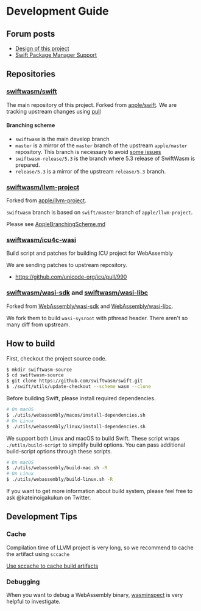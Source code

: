 # Development Guide

## Forum posts

- [Design of this project](https://forums.swift.org/t/wasm-support/16087/14)
- [Swift Package Manager Support](https://forums.swift.org/t/webassembly-swiftpm/34343)

## Repositories

### [swiftwasm/swift](https://github.com/swiftwasm/swift)

The main repository of this project. Forked from [apple/swift](https://github.com/swiftwasm/swift). We are tracking upstream changes using [pull](https://github.com/wei/pull)

#### Branching scheme

- `swiftwasm` is the main develop branch
- `master` is a mirror of the `master` branch of the upstream `apple/master` repository. This branch is necessary to avoid [some issues](https://github.com/swiftwasm/swift/pull/36)
- `swiftwasm-release/5.3` is the branch where 5.3 release of SwiftWasm is prepared.
- `release/5.3` is a mirror of the upstream `release/5.3` branch.

### [swiftwasm/llvm-project](https://github.com/swiftwasm/llvm-project)

Forked from [apple/llvm-project](https://github.com/apple/llvm-project).

`swiftwasm` branch is based on `swift/master` branch of `apple/llvm-project`.

Please see [AppleBranchingScheme.md](https://github.com/apple/llvm-project/blob/apple/master/apple-docs/AppleBranchingScheme.md)


### [swiftwasm/icu4c-wasi](https://github.com/swiftwasm/icu4c-wasi)

Build script and patches for building ICU project for WebAssembly

We are sending patches to upstream repository.

- https://github.com/unicode-org/icu/pull/990

### [swiftwasm/wasi-sdk](https://github.com/swiftwasm/wasi-sdk) and [swiftwasm/wasi-libc](https://github.com/swiftwasm/wasi-libc)

Forked from [WebAssembly/wasi-sdk](https://github.com/WebAssembly/wasi-sdk) and [WebAssembly/wasi-libc](https://github.com/WebAssembly/wasi-libc).

We fork them to build `wasi-sysroot` with pthread header. There aren't so many diff from upstream.

## How to build

First, checkout the project source code.

```sh
$ mkdir swiftwasm-source
$ cd swiftwasm-source
$ git clone https://github.com/swiftwasm/swift.git
$ ./swift/utils/update-checkout --scheme wasm --clone
```

Before building Swift, please install required dependencies.

```sh
# On macOS
$ ./utils/webassembly/macos/install-dependencies.sh
# On Linux
$ ./utils/webassembly/linux/install-dependencies.sh
```

We support both Linux and macOS to build Swift.
These script wraps `./utils/build-script` to simplify build options.
You can pass additional build-script options through these scripts.

```sh
# On macOS
$ ./utils/webassembly/build-mac.sh -R
# On Linux
$ ./utils/webassembly/build-linux.sh -R
```

If you want to get more information about build system, please feel free to ask @kateinoigakukun on Twitter.

## Development Tips

### Cache
Compilation time of LLVM project is very long, so we recommend to cache the artifact using `sccache`

[Use sccache to cache build artifacts](https://github.com/apple/swift/blob/master/docs/DevelopmentTips.md#use-sccache-to-cache-build-artifacts)


### Debugging

When you want to debug a WebAssembly binary, [wasminspect](https://github.com/kateinoigakukun/wasminspect) is very helpful to investigate.
